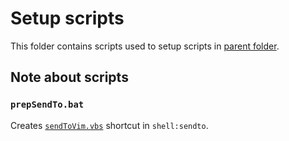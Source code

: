 Setup scripts
=============

This folder contains scripts used to setup scripts in [parent folder](../README.md).

## Note about scripts

### `prepSendTo.bat`

Creates [`sendToVim.vbs`](../sendToVim.vbs) shortcut in `shell:sendto`.
